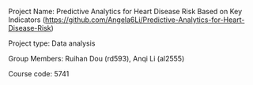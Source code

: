 Project Name: Predictive Analytics for Heart Disease Risk Based on Key Indicators (https://github.com/Angela6Li/Predictive-Analytics-for-Heart-Disease-Risk)

Project type: Data analysis

Group Members: Ruihan Dou (rd593), Anqi Li (al2555)

Course code: 5741
